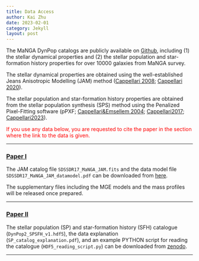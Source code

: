```yaml
---
title: Data Access
author: Kai Zhu
date: 2023-02-01
category: Jekyll
layout: post
---
```


The MaNGA DynPop catalogs are publicly available on [Github][1], including (1) the stellar dynamical properties and (2) the stellar population and star-formation history properties for over 10000 galaxies from MaNGA survey. 

The stellar dynamical properties are obtained using the well-established Jeans Anisotropic Modelling (JAM) method ([Cappellari 2008][Cappellari2008]; [Cappellari 2020][Cappellari2020]). 

The stellar population and star-formation history properties are obtained from the stellar population synthesis (SPS) method using the Penalized Pixel-Fitting software (pPXF; [Cappellari&Emsellem 2004][Cappellari2004]; [Cappellari2017][Cappellari2017]; [Cappellari2023][Cappellari2023]).

<font color=red>If you use any data below, you are requested to cite the paper in the section where the link to the data is given.</font>

---

### [Paper I][PaperI]

The JAM catalog file `SDSSDR17_MaNGA_JAM.fits` and the data model file `SDSSDR17_MaNGA_JAM_datamodel.pdf` can be downloaded from [here][2].

The supplementary files including the MGE models and the mass profiles will be released once prepared.

---

### [Paper II][PaperII]
The stellar population (SP) and star-formation history (SFH) catalogue (`DynPop2_SPSFH_v1.hdf5`), the data explanation (`SP_catalog_explanation.pdf`), and an example PYTHON script for reading the catalogue (`HDF5_reading_script.py`) can be downloaded from [zenodo][3]. 

---


[1]: https://github.com/manga-dynpop/manga-dynpop.github.io/tree/main/catalogs
[2]: https://github.com/manga-dynpop/manga-dynpop.github.io/tree/main/catalogs/JAM
[3]: https://zenodo.org/record/8381999
[Cappellari2008]: https://ui.adsabs.harvard.edu/abs/2008MNRAS.390...71C/abstract
[Cappellari2020]: https://ui.adsabs.harvard.edu/abs/2020MNRAS.494.4819C/abstract
[Cappellari2004]: https://ui.adsabs.harvard.edu/abs/2004PASP..116..138C/abstract
[Cappellari2017]: https://ui.adsabs.harvard.edu/abs/2017MNRAS.466..798C/abstract
[Cappellari2023]: https://ui.adsabs.harvard.edu/abs/2023MNRAS.tmp.2472C/abstract
[PaperI]: https://ui.adsabs.harvard.edu/abs/2023MNRAS.522.6326Z/abstract
[PaperII]: https://ui.adsabs.harvard.edu/abs/2023MNRAS.tmp.2611L/abstract
